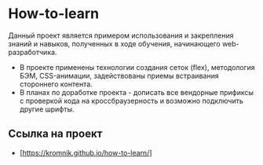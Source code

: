 # How-to-learn
Данный проект является примером использования и закрепления знаний и навыков, полученных в ходе обучения, начинающего web-разработчика.
* В проекте применены технологии создания сеток (flex), методология БЭМ, CSS-анимации, задействованы приемы встраивания стороннего контента.
* В планах по доработке проекта - дописать все вендорные прификсы с проверкой кода на кроссбраузерность и возможно подключить другие шрифты.

## Ссылка на проект

* [https://kromnik.github.io/how-to-learn/]
